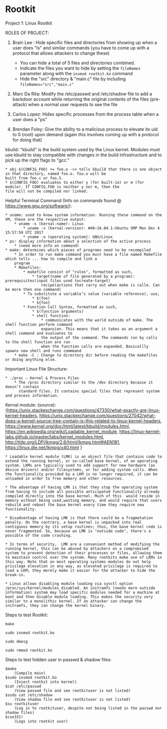 # Rootkit
Project 1: Linux Rootkit

ROLES OF PROJECT:

1. Brain Lee : Hide specific files and directories from showing up when a user does "ls" and similar commands (you have to come up with a protocol that allows attackers to change these)
	* You can hide a total of 5 files and directories combined.
	* Indicate the files you want to hide by setting the `fileNames` parameter along with the `insmod rootkit.ko` command
	* Hide the "src" directory & "main.c" file by including `fileNames="src","main.c"`

2. Marc Da Rita: Modify the /etc/passwd and /etc/shadow file to add a backdoor account while returning the original contents of the files (pre-attack) when a normal user requests to see the file

3. Carlos Lopez: Hides specific processes from the process table when a user does a "ps"

4. Brendan Foley: Give the ability to a malicious process to elevate its uid to 0 (root) upon demand (again this involves coming up with a protocol for doing that)


kbuild: "kbuild" is the build system used by the Linux kernel. Modules must use kbuild to stay compatible with changes in the build infrastructure and to pick up the right flags to "gcc."

	* obj-$(CONFIG_FOO) += foo.o ->> tells kbuild that there is one object in that directory, named foo.o. foo.o will be 
	built from foo.c or foo.S.
	* $(CONFIG_FOO) evaluates to either y (for built-in) or m (for module). If CONFIG_FOO is neither y nor m, then the 
	file will not be compiled nor linked.


Helpful Terminal Command (Info on commands found @ https://www.gnu.org/software/):

	* uname: used to know system information. Running these command on the VM, these are the respective output:
		* uname -s (kernal-name): Linux
    		* uname -v (kernal-version): #46~16.04.1-Ubuntu SMP Mon Dec 4 15:57:59 UTC 2017
    		* uname -o (operating system): GNU/Linux
	* ps: display information about a selection of the active process
		* (need more info on command)
	* make: determines which pieces of programs need to be recompiled
		* In order to run make command you must have a file named Makefile which tells ... how to compile and link a 
		program 
		* Makefiles:
			* makefile consist of "rules", formatted as such,
				* target(name of file generated by a program): prerequisites(input files used tocreate-target)
					recipe(actions that carry out when make is calle. Can be more then one command)
			* To substitute a variable’s value (variable reference), use,
				* $(foo)
				* ${foo}
			* Function Call Syntax, formatted as such,
				* $(function arguments)
				* shell function:
					* communicates with the world outside of make. The shell function perform command 
					expansion. This means that it takes as an argument a shell command and evaluates to 
					the output of the command. The commands run by calls to the shell function are run 
					when the function calls are expanded. Basicallly spawns new shell and runs commmand
		* make -C : Change to directory dir before reading the makefiles or doing anything else.
		

Important Linux File Structure:

    * ./proc – Kernel & Process Files
		* The /proc directory similar to the /dev directory because it doesn’t contain
		  standard files. It contains special files that represent system and process information.
    


Kernal module:
(source): {https://unix.stackexchange.com/questions/47330/what-exactly-are-linux-kernel-headers, 
https://unix.stackexchange.com/questions/27042/what-does-a-kernel-source-tree-contain-is-this-related-to-linux-kernel-headers,
https://www.kernel.org/doc/html/latest/kbuild/modules.html,
https://en.wikipedia.org/wiki/Loadable_kernel_module,
https://linux-kernel-labs.github.io/master/labs/kernel_modules.html,
http://tldp.org/LDP/lkmpg/2.6/html/lkmpg.html#AEN181,
https://linux.die.net/lkmpg/x40.html
}

	* Loadable kernel module (LMK) is an object file that contains code to extend the running kernel, or so-called base kernel, of an operating system. LKMs are typically used to add support for new hardware (as device drivers) and/or filesystems, or for adding system calls. When the functionality provided by a LKM is no longer required, it can be unloaded in order to free memory and other resources.

	* The adventage of having LMK is that they stop the operating system from having to include all possible anticipated functionality already compiled directly into the base kernel. Much of this  would reside in memory without being used,wasting memory, and would require that users rebuild and reboot the base kernel every time they require new functionality.

	* Disadventage of having LMK is that there could be a fragmetation penalty. On the contrary, a base kernal is unpacked into real contiguous memory by its setup routines; thus, the base kernel code is never fragmented. So, because an LMK is "outside code", there's a possible of the code crashing.
        
	* In terms of security,  LMK are a convenient method of modifying the running kernel, this can be abused by attackers on a compromised system to prevent detection of their processes or files, allowing them to maintain control over the system. Many rootkits make use of LKMs in this way. Note that on most operating systems modules do not help privilege elevation in any way, as elevated privilege is required to load a LKM; they merely make it easier for the attacker to hide the break-in.
			
	* Linux allows disabling module loading via sysctl option /proc/sys/kernel/modules_disabled. An initramfs (needs more outside information) system may load specific modules needed for a machine at boot and then disable module loading. This makes the security very similar to a monolithic kernel. If an attacker can change the initramfs, they can change the kernel binary.



Steps to test Rootkit:
	
	make
	
	sudo insmod rootkit.ko
	
	sudo dmesg
		
	sudo rmmod rootkit.ko 
	
Steps to test hidden user in passwd & shadow files:


	$make
		(Compile main)
	$sudo insmod rootkit.ko
		(Inject rootkit into kernel)
	$cat /etc/passwd
		(View passwd file and see rootkituser is not listed)
	$sudo cat /etc/shadow
		(View shadow file and see rootkituser is not listed)
	$su rootkituser
		(Log in to rootkituser, despite not being listed in the passwd nor shadow files)
	$cse331!
		(Logs into rootkit user)
	


